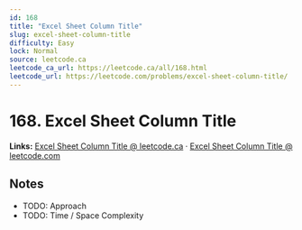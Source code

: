 ```yaml
--- 
id: 168
title: "Excel Sheet Column Title"
slug: excel-sheet-column-title
difficulty: Easy
lock: Normal
source: leetcode.ca
leetcode_ca_url: https://leetcode.ca/all/168.html
leetcode_url: https://leetcode.com/problems/excel-sheet-column-title/
---
```


# 168. Excel Sheet Column Title

**Links:** [Excel Sheet Column Title @ leetcode.ca](https://leetcode.ca/all/168.html) · [Excel Sheet Column Title @ leetcode.com](https://leetcode.com/problems/excel-sheet-column-title/)

## Notes
- TODO: Approach
- TODO: Time / Space Complexity
